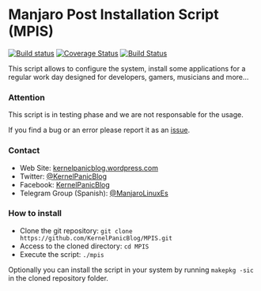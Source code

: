 # Manjaro Post Installation Script (MPIS)

[![Build status](https://ci.appveyor.com/api/projects/status/32or2uaywy3uh2qt/branch/master?svg=true)](https://ci.appveyor.com/project/harrinsoft/mpis/branch/master) [![Coverage Status](https://coveralls.io/repos/github/harrinsoft/MPIS/badge.svg?branch=master)](https://coveralls.io/github/harrinsoft/MPIS?branch=master) [![Build Status](https://travis-ci.org/harrinsoft/MPIS.svg?branch=master)](https://travis-ci.org/harrinsoft/MPIS)

This script allows to configure the system, install some applications for a regular work day designed for developers, gamers, musicians and more...

### Attention

This script is in testing phase and we are not responsable for the usage.

If you find a bug or an error please report it as an [issue](https://github.com/KernelPanicBlog/MPIS/issues/).

### Contact

- Web Site: [kernelpanicblog.wordpress.com](https://kernelpanicblog.wordpress.com/)
- Twitter: [@KernelPanicBlog](https://twitter.com/KernelPanicBlog)
- Facebook: [KernelPanicBlog](https://www.facebook.com/pages/Kernel-Panic-Blog/)
- Telegram Group (Spanish): [@ManjaroLinuxEs](https://telegram.me/manjarolinuxes)

### How to install

- Clone the git repository: `git clone https://github.com/KernelPanicBlog/MPIS.git`
- Access to the cloned directory: `cd MPIS`
- Execute the script: `./mpis`

Optionally you can install the script in your system by running `makepkg -sic` in the cloned repository folder.
